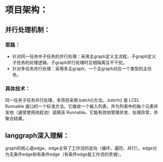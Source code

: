 # 项目架构：

## 并行处理机制：
### 思路：
- 针对同一任务中子任务的并行处理：采用主graph定义主流程，子graph定义子任务的处理逻辑，子graph并行处理时互相隔离互不干扰。
- 针对多任务并行处理：采用多主graph，一个主graph对应一个类型的主任务。
### 具体技术：
同一任务子任务并行处理，本项目采用.batch()方法。.batch() 是 LCEL Runnable 接口的一个标准方法。它接收一个输入列表，并为列表中的每个元素并发地（通常使用线程池）调用该 Runnable。它能有效地管理并发、处理异常，并聚合结果。

## langgraph深入理解：
graph的核心是edge，edge主导了工作流的走向（循环、遍历、并行）。edge分为无条件edge和有条件edge（有条件edge是工作流的灵魂）。
